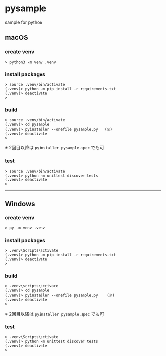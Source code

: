 # pysample
sample for python

## macOS

### create venv

```
> python3 -m venv .venv
```

### install packages

```
> source .venv/bin/activate
(.venv)> python -m pip install -r requirements.txt
(.venv)> deactivate
>
```

### build

```
> source .venv/bin/activate
(.venv)> cd pysample
(.venv)> pyinstaller --onefile pysample.py   (※)
(.venv)> deactivate
>
```

※ 2回目以降は `pyinstaller pysample.spec` でも可


### test

```
> source .venv/bin/activate
(.venv)> python -m unittest discover tests
(.venv)> deactivate
>
```

---

## Windows

### create venv

```
> py -m venv .venv
```

### install packages

```
> .venv\Scripts\activate
(.venv)> python -m pip install -r requirements.txt
(.venv)> deactivate
>
```

### build

```
> .venv\Scripts\activate
(.venv)> cd pysample
(.venv)> pyinstaller --onefile pysample.py    (※)
(.venv)> deactivate
>
```

※ 2回目以降は `pyinstaller pysample.spec` でも可

### test

```
> .venv\Scripts\activate
(.venv)> python -m unittest discover tests
(.venv)> deactivate
>
```
